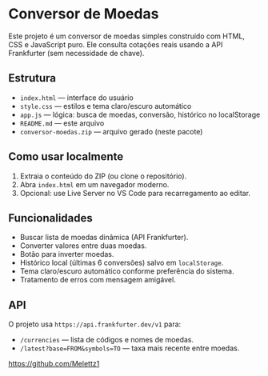 # Conversor de Moedas

Este projeto é um conversor de moedas simples construído com HTML, CSS e JavaScript puro. Ele consulta cotações reais usando a API Frankfurter (sem necessidade de chave).

## Estrutura
- `index.html` — interface do usuário
- `style.css` — estilos e tema claro/escuro automático
- `app.js` — lógica: busca de moedas, conversão, histórico no localStorage
- `README.md` — este arquivo
- `conversor-moedas.zip` — arquivo gerado (neste pacote)

## Como usar localmente
1. Extraia o conteúdo do ZIP (ou clone o repositório).
2. Abra `index.html` em um navegador moderno.
3. Opcional: use Live Server no VS Code para recarregamento ao editar.

## Funcionalidades
- Buscar lista de moedas dinâmica (API Frankfurter).
- Converter valores entre duas moedas.
- Botão para inverter moedas.
- Histórico local (últimas 6 conversões) salvo em `localStorage`.
- Tema claro/escuro automático conforme preferência do sistema.
- Tratamento de erros com mensagem amigável.

## API
O projeto usa `https://api.frankfurter.dev/v1` para:
- `/currencies` — lista de códigos e nomes de moedas.
- `/latest?base=FROM&symbols=TO` — taxa mais recente entre moedas.

https://github.com/Melettz1